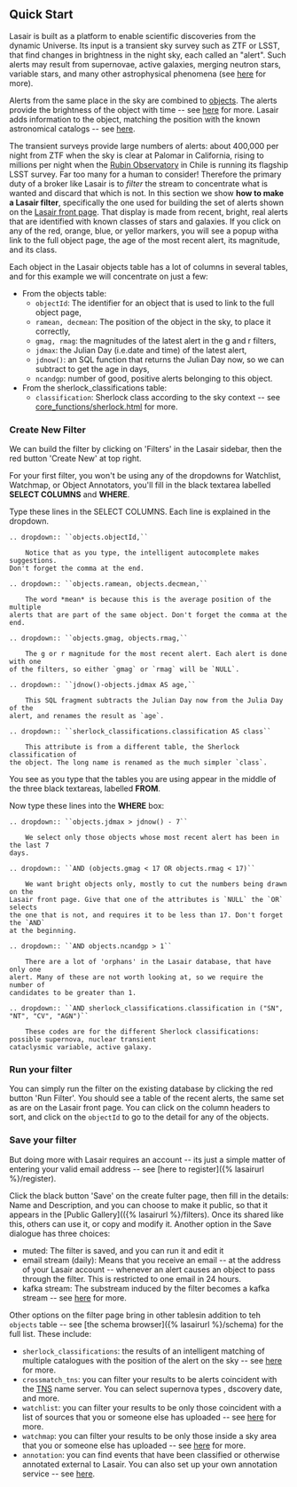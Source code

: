 ## Quick Start
Lasair is built as a platform to enable scientific discoveries from the dynamic 
Universe.  Its input is a transient sky survey such as ZTF or LSST, that find changes in 
brightness in the night sky, each called an "alert". Such alerts may result 
from supernovae, active galaxies, merging neutron stars, variable stars, and many other 
astrophysical phenomena (see [here](about.html#extragalactic-transients) for more). 

Alerts from the same place in the sky are combined to 
[objects](concepts/objects_sources.html).
The alerts provide the brightness of the object with time -- 
see [here](concepts/lightcurve.html) for more. 
Lasair adds information to the object, matching the position with the known 
astronomical catalogs -- see [here](concepts/sky-context.html).

The transient surveys provide large numbers of alerts: about 400,000 per night 
from ZTF when the sky is clear at Palomar in California, rising to millions per 
night when the [Rubin Observatory](https://www.lsst.org/) in Chile
is running its flagship LSST survey. Far too many for a human to consider! 
Therefore the primary duty of a broker like Lasair is to *filter* the stream to 
concentrate what is wanted and discard that which is not. In this section 
we show **how to make a Lasair filter**,
specifically the one used for building the set of alerts shown on the 
[Lasair front page]({%lasairurl%}/). That display is made from recent, bright, 
real alerts that are identified with known classes of stars and galaxies. 
If you click on any of the red, orange, blue, or yellor markers, you will see 
a popup witha link to the full object page, the age of the most recent alert, 
its magnitude, and its class.

Each object in the Lasair objects table has a lot of columns in several tables, 
and for this example we will concentrate on just a few:

* From the objects table:
    * `objectId`: The identifier for an object that is used to link to the full 
object page,
    * `ramean, decmean`: The position of the object in the sky, to place it 
correctly,
    * `gmag, rmag`: the magnitudes of the latest alert in the g and r filters,
    * `jdmax`: the Julian Day (i.e.date and time) of the latest alert,
    * `jdnow()`: an SQL function that returns the Julian Day now, so we can 
subtract to get the age in days,
    * `ncandgp`: number of good, positive alerts belonging to this object. 
* From the sherlock_classifications table:
    * `classification`: Sherlock class according to the sky context -- see 
[core_functions/sherlock.html](here) for more.

### Create New Filter
We can build the filter by clicking on 'Filters' in the Lasair sidebar, then 
the red button 'Create New' at top right.

For your first filter, you won't be using any of the dropdowns for Watchlist, 
Watchmap, or Object Annotators, you'll fill in the black textarea labelled 
**SELECT COLUMNS** and **WHERE**. 

Type these lines in the SELECT COLUMNS. Each line is explained in the dropdown.
```eval_rst
.. dropdown:: ``objects.objectId,``

    Notice that as you type, the intelligent autocomplete makes suggestions.  
Don't forget the comma at the end.
```
```eval_rst
.. dropdown:: ``objects.ramean, objects.decmean,``

    The word *mean* is because this is the average position of the multiple 
alerts that are part of the same object. Don't forget the comma at the end.
```
```eval_rst
.. dropdown:: ``objects.gmag, objects.rmag,``

    The g or r magnitude for the most recent alert. Each alert is done with one 
of the filters, so either `gmag` or `rmag` will be `NULL`.
```
```eval_rst
.. dropdown:: ``jdnow()-objects.jdmax AS age,``

    This SQL fragment subtracts the Julian Day now from the Julia Day of the 
alert, and renames the result as `age`.
```
```eval_rst
.. dropdown:: ``sherlock_classifications.classification AS class``

    This attribute is from a different table, the Sherlock classification of 
the object. The long name is renamed as the much simpler `class`.
```

You see as you type that the tables you are using appear in the middle of the 
three black textareas, 
labelled **FROM**.

Now type these lines into the **WHERE** box:
```eval_rst
.. dropdown:: ``objects.jdmax > jdnow() - 7``

    We select only those objects whose most recent alert has been in the last 7 
days.
```
```eval_rst
.. dropdown:: ``AND (objects.gmag < 17 OR objects.rmag < 17)``

    We want bright objects only, mostly to cut the numbers being drawn on the 
Lasair front page. Give that one of the attributes is `NULL` the `OR` selects 
the one that is not, and requires it to be less than 17. Don't forget the `AND` 
at the beginning.
```
```eval_rst
.. dropdown:: ``AND objects.ncandgp > 1``

    There are a lot of 'orphans' in the Lasair database, that have only one 
alert. Many of these are not worth looking at, so we require the number of 
candidates to be greater than 1.
```
```eval_rst
.. dropdown:: ``AND sherlock_classifications.classification in ("SN", "NT", "CV", "AGN")``

    These codes are for the different Sherlock classifications: possible supernova, nuclear transient
cataclysmic variable, active galaxy.
```

### Run your filter
You can simply run the filter on the existing database by clicking the red 
button 'Run Filter'.
You should see a table of the recent alerts, the same set as are on the Lasair 
front page.
You can click on the column headers to sort, and click on the `objectId` to go 
to the detail 
for any of the objects.

### Save your filter
But doing more with Lasair requires an account -- its just a simple matter of 
entering
your valid email address -- see [here to register]({% lasairurl %}/register).

Click the black button 'Save' on the create fulter page, then fill in the 
details: Name and Description, and you can choose to make it public, so that it 
appears in the [Public Gallery](({% lasairurl %}/filters). Once its shared like 
this, others can use it, or copy and modify it. Another option in the Save 
dialogue 
has three choices:
* muted: The filter is saved, and you can run it and edit it
* email stream (daily): Means that you receive an email -- at the address of 
your Lasair account -- 
whenever an alert causes an object to pass through the filter. 
This is restricted to one email in 24 hours.
* kafka stream: The substream induced by the filter becomes a kafka stream -- 
see [here](core_functions/alert-streams.html) for more.

Other options on the filter page bring in other tablesin addition to teh 
`objects` table 
-- see [the schema browser]({% lasairurl %}/schema) for the full list. These 
include:

* `sherlock_classifications`: the results of an intelligent matching of 
multiple catalogues 
with the position of the alert on the sky -- see 
[here](core_functions/sherlock.html) for more.
* `crossmatch_tns`: you can filter your results to be alerts coincident with the 
[TNS](https://www.wis-tns.org/) name server. You can select supernova types , 
dscovery date, and more.
* `watchlist`: you can filter your results to be only those coincident with a 
list of sources that you or someone else has  uploaded -- see 
[here](core_functions/watchlists.html) for more.
* `watchmap`: you can filter your results to be only those inside a sky area 
that you or someone else has uploaded -- see [here](core_functions/watchmaps.html) for more.
* `annotation`: you can find events that have been classified or otherwise 
annotated external to Lasair. You can also set up your own annotation service -- see 
[here](concepts/annotations.html).
